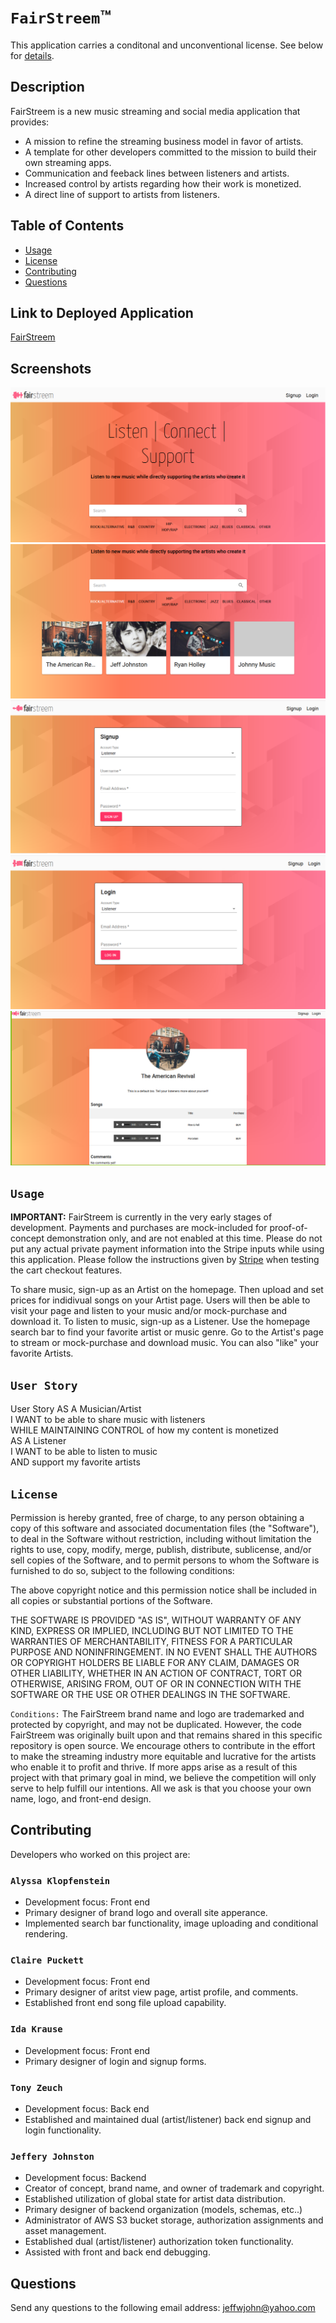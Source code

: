 # `FairStreem`™
This application carries a conditonal and unconventional license. See below for [details](#license).

## Description
FairStreem is a new music streaming and social media application that provides: 
* A mission to refine the streaming business model in favor of artists.
* A template for other developers committed to the mission to build their own streaming apps.
* Communication and feeback lines between listeners and artists.
* Increased control by artists regarding how their work is monetized.
* A direct line of support to artists from listeners.

## Table of Contents
* [Usage](#usage)
* [License](#license)
* [Contributing](#contributing)
* [Questions](#questions)

## Link to Deployed Application
<a href="https://fairstreem.herokuapp.com/">FairStreem</a>

## Screenshots
<img src="./screenshots/home-page.PNG" style="max-width:100%;">
<img src="./screenshots/artist-query.PNG" style="max-width:100%;">
<img src="./screenshots/sign-up.PNG" style="max-width:100%;">
<img src="./screenshots/login.PNG" style="max-width:100%;">
<img src="./screenshots/artist-profile-full.PNG" style="max-width:100%;">

<a id="usage"></a>
## `Usage`
**IMPORTANT:** FairStreem is currently in the very early stages of development. Payments and purchases are mock-included for proof-of-concept demonstration only, and are not enabled at this time. Please do not put any actual private payment information into the Stripe inputs while using this application. Please follow the instructions given by [Stripe](https://stripe.com/docs/testing) when testing the cart checkout features.<br>

To share music, sign-up as an Artist on the homepage. Then upload and set prices for indidivual songs on your Artist page. Users will then be able to visit your page and listen to your music and/or mock-purchase and download it. To listen to music, sign-up as a Listener. Use the homepage search bar to find your favorite artist or music genre. Go to the Artist's page to stream or mock-purchase and download music. You can also "like" your favorite Artists.

<a id="user-story"></a>
## `User Story`
User Story
AS A Musician/Artist\
I WANT to be able to share music with listeners\
WHILE MAINTAINING CONTROL of how my content is monetized\
AS A Listener\
I WANT to be able to listen to music\
AND support my favorite artists

<a id="license"></a>
## `License`


Permission is hereby granted, free of charge, to any person obtaining a copy of this software and associated documentation files (the "Software"), to deal in the Software without restriction, including without limitation the rights to use, copy, modify, merge, publish, distribute, sublicense, and/or sell copies of the Software, and to permit persons to whom the Software is furnished to do so, subject to the following conditions:

The above copyright notice and this permission notice shall be included in all copies or substantial portions of the Software.

THE SOFTWARE IS PROVIDED "AS IS", WITHOUT WARRANTY OF ANY KIND, EXPRESS OR IMPLIED, INCLUDING BUT NOT LIMITED TO THE WARRANTIES OF MERCHANTABILITY, FITNESS FOR A PARTICULAR PURPOSE AND NONINFRINGEMENT. IN NO EVENT SHALL THE AUTHORS OR COPYRIGHT HOLDERS BE LIABLE FOR ANY CLAIM, DAMAGES OR OTHER LIABILITY, WHETHER IN AN ACTION OF CONTRACT, TORT OR OTHERWISE, ARISING FROM, OUT OF OR IN CONNECTION WITH THE SOFTWARE OR THE USE OR OTHER DEALINGS IN THE SOFTWARE.

`Conditions:`
The FairStreem brand name and logo are trademarked and protected by copyright, and may not be duplicated. However, the code FairStreem was originally built upon and that remains shared in this specific repository is open source. We encourage others to contribute in the effort to make the streaming industry more equitable and lucrative for the artists who enable it to profit and thrive. If more apps arise as a result of this project with that primary goal in mind, we believe the competition will only serve to help fulfill our intentions. All we ask is that you choose your own name, logo, and front-end design. 

<a id="contributing"></a>
## Contributing

Developers who worked on this project are:<br>

### `Alyssa Klopfenstein`
* Development focus: Front end
* Primary designer of brand logo and overall site apperance.
* Implemented search bar functionality, image uploading and conditional rendering.

### `Claire Puckett`
* Development focus: Front end
* Primary designer of aritst view page, artist profile, and comments.
* Established front end song file upload capability.

### `Ida Krause`
* Development focus: Front end
* Primary designer of login and signup forms.

### `Tony Zeuch`
* Development focus: Back end
* Established and maintained dual (artist/listener) back end signup and login functionality.

### `Jeffery Johnston`
* Development focus: Backend 
* Creator of concept, brand name, and owner of trademark and copyright. 
* Established utilization of global state for artist data distribution. 
* Primary designer of backend organization (models, schemas, etc..)
* Administrator of AWS S3 bucket storage, authorization assignments and asset management.
* Established dual (artist/listener) authorization token functionality.
* Assisted with front and back end debugging.


<a id="questions"></a>
## Questions

Send any questions to the following email address:
jeffwjohn@yahoo.com